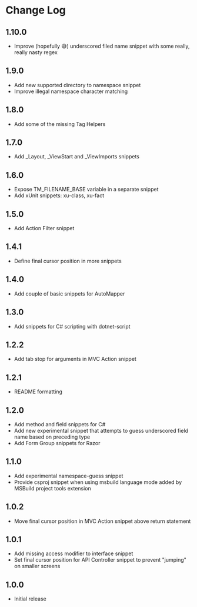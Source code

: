 # Change Log

## 1.10.0

- Improve (hopefully 😅) underscored filed name snippet with some really, really nasty regex

## 1.9.0

- Add new supported directory to namespace snippet
- Improve illegal namespace character matching

## 1.8.0

- Add some of the missing Tag Helpers

## 1.7.0

- Add _Layout, _ViewStart and _ViewImports snippets

## 1.6.0

- Expose TM_FILENAME_BASE variable in a separate snippet
- Add xUnit snippets: xu-class, xu-fact

## 1.5.0

- Add Action Filter snippet

## 1.4.1

- Define final cursor position in more snippets

## 1.4.0

- Add couple of basic snippets for AutoMapper

## 1.3.0

- Add snippets for C# scripting with dotnet-script

## 1.2.2

- Add tab stop for arguments in MVC Action snippet

## 1.2.1

- README formatting

## 1.2.0

- Add method and field snippets for C#
- Add new experimental snippet that attempts to guess underscored field name based on preceding type
- Add Form Group snippets for Razor

## 1.1.0

- Add experimental namespace-guess snippet
- Provide csproj snippet when using msbuild language mode added by MSBuild project tools extension

## 1.0.2

- Move final cursor position in MVC Action snippet above return statement

## 1.0.1

- Add missing access modifier to interface snippet
- Set final cursor position for API Controller snippet to prevent "jumping" on smaller screens

## 1.0.0

- Initial release